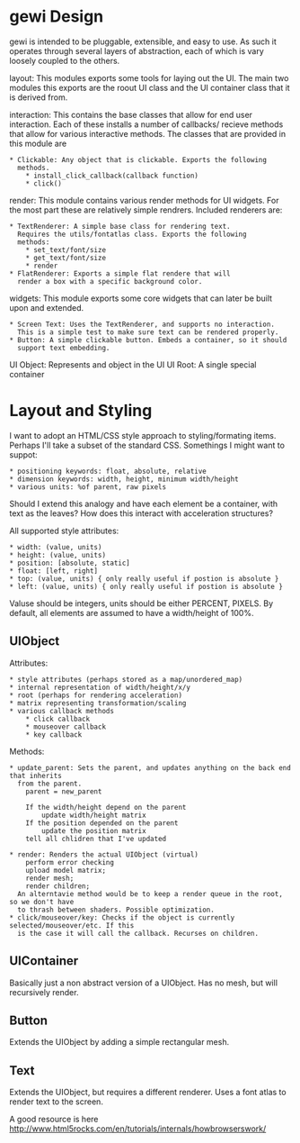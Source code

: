 gewi Design
===========

gewi is intended to be pluggable, extensible, and easy to use.
As such it operates through several layers of abstraction, each
of which is vary loosely coupled to the others.

layout: This modules exports some tools for laying out the UI.
The main two modules this exports are the roout UI class and 
the UI container class that it is derived from.

interaction: This contains the base classes that allow for end
user interaction. Each of these installs a number of callbacks/
recieve methods that allow for various interactive methods.
The classes that are provided in this module are

    * Clickable: Any object that is clickable. Exports the following
      methods.
        * install_click_callback(callback function)
        * click()

render: This module contains various render methods for UI widgets.
For the most part these are relatively simple rendrers. Included 
renderers are:

    * TextRenderer: A simple base class for rendering text.
      Requires the utils/fontatlas class. Exports the following
      methods:
        * set_text/font/size
        * get_text/font/size
        * render
    * FlatRenderer: Exports a simple flat rendere that will
      render a box with a specific background color.
      
widgets: This module exports some core widgets that can later be
built upon and extended.
    
    * Screen Text: Uses the TextRenderer, and supports no interaction.
      This is a simple test to make sure text can be rendered properly.
    * Button: A simple clickable button. Embeds a container, so it should
      support text embedding.
      
      

UI Object: Represents and object in the UI
UI Root: A single special container
    
    
Layout and Styling
==================

I want to adopt an HTML/CSS style approach to styling/formating items. Perhaps
I'll take a subset of the standard CSS. Somethings I might want to suppot:

    * positioning keywords: float, absolute, relative
    * dimension keywords: width, height, minimum width/height
    * various units: %of parent, raw pixels
    
Should I extend this analogy and have each element be a container, with text as 
the leaves? How does this interact with acceleration structures?

All supported style attributes:

    * width: (value, units)
    * height: (value, units)
    * position: [absolute, static]
    * float: [left, right]
    * top: (value, units) { only really useful if postion is absolute } 
    * left: (value, units) { only really useful if postion is absolute } 

Valuse should be integers, units should be either PERCENT, PIXELS. By default,
all elements are assumed to have a width/height of 100%.

UIObject
--------

Attributes:

    * style attributes (perhaps stored as a map/unordered_map)
    * internal representation of width/height/x/y
    * root (perhaps for rendering acceleration)
    * matrix representing transformation/scaling
    * various callback methods
        * click callback
        * mouseover callback
        * key callback
    
Methods:
    
    * update_parent: Sets the parent, and updates anything on the back end that inherits
      from the parent.
        parent = new_parent
        
        If the width/height depend on the parent
            update width/height matrix
        If the position depended on the parent
            update the position matrix
        tell all chlidren that I've updated
        
    * render: Renders the actual UIObject (virtual)
        perform error checking
        upload model matrix;
        render mesh; 
        render children;
      An alterntavie method would be to keep a render queue in the root, so we don't have
      to thrash between shaders. Possible optimization.
    * click/mouseover/key: Checks if the object is currently selected/mouseover/etc. If this
      is the case it will call the callback. Recurses on children.
        
UIContainer
-----------

Basically just a non abstract version of a UIObject. Has no mesh, but will recursively render.

Button
------

Extends the UIObject by adding a simple rectangular mesh.

Text
----

Extends the UIObject, but requires a different renderer. Uses a font atlas to render text
to the screen.

A good resource is here http://www.html5rocks.com/en/tutorials/internals/howbrowserswork/